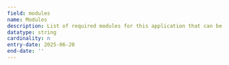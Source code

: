 ```yaml
---
field: modules
name: Modules
description: List of required modules for this application that can be used to validate the application
datatype: string
cardinality: n
entry-date: 2025-06-20
end-date: ''
---
```

